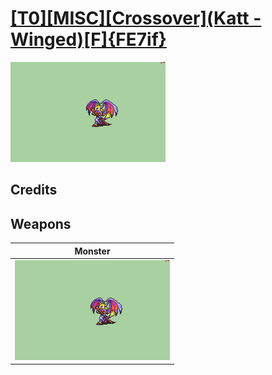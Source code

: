 # [\[T0\]\[MISC\]\[Crossover\]\(Katt - Winged\)\[F\]{FE7if}](./%5BT0%5D%5BMISC%5D%5BCrossover%5D(Katt%20-%20Winged)%5BF%5D%7BFE7if%7D)

<img src="./8.%20Monster/Monster_000.png" alt="[T0][MISC][Crossover](Katt - Winged)[F]{FE7if} standing" />

## Credits



## Weapons


|Monster |
|  :---: |
| <img alt="Monster animation" src="./8.%20Monster/Monster.gif" /> |
